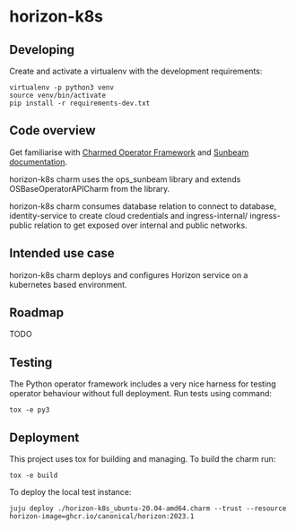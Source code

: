 # horizon-k8s

## Developing

Create and activate a virtualenv with the development requirements:

    virtualenv -p python3 venv
    source venv/bin/activate
    pip install -r requirements-dev.txt

## Code overview

Get familiarise with [Charmed Operator Framework](https://juju.is/docs/sdk)
and [Sunbeam documentation](sunbeam-docs).

horizon-k8s charm uses the ops\_sunbeam library and extends
OSBaseOperatorAPICharm from the library.

horizon-k8s charm consumes database relation to connect to database,
identity-service to create cloud credentials and ingress-internal/
ingress-public relation to get exposed over internal and public networks.

## Intended use case

horizon-k8s charm deploys and configures Horizon service
on a kubernetes based environment.

## Roadmap

TODO

## Testing

The Python operator framework includes a very nice harness for testing
operator behaviour without full deployment. Run tests using command:

    tox -e py3

## Deployment

This project uses tox for building and managing. To build the charm
run:

    tox -e build

To deploy the local test instance:

    juju deploy ./horizon-k8s_ubuntu-20.04-amd64.charm --trust --resource horizon-image=ghcr.io/canonical/horizon:2023.1

<!-- LINKS -->

[sunbeam-docs]: https://opendev.org/openstack/charm-ops-sunbeam/src/branch/main/README.rst
